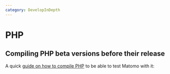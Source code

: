 ```yaml
---
category: DevelopInDepth
---
```

# PHP

## Compiling PHP beta versions before their release

A quick [guide on how to compile PHP](https://guides.lw1.at/books/compiling-php-for-development) to be able to test Matomo with it:


